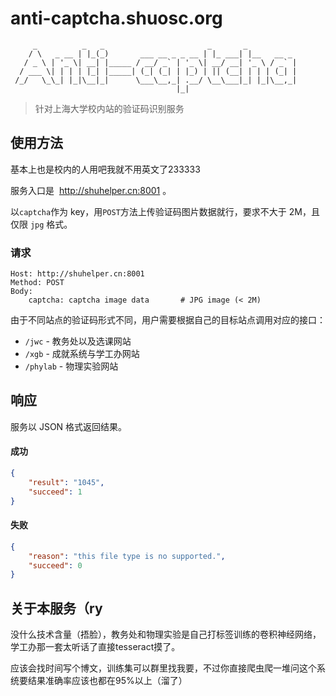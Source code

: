 # anti-captcha.shuosc.org

```
     _          _   _                       _       _           
    / \   _ __ | |_(_)       ___ __ _ _ __ | |_ ___| |__   __ _ 
   / _ \ | '_ \| __| |_____ / __/ _` | '_ \| __/ __| '_ \ / _` |
  / ___ \| | | | |_| |_____| (_| (_| | |_) | || (__| | | | (_| |
 /_/   \_\_| |_|\__|_|      \___\__,_| .__/ \__\___|_| |_|\__,_|
                                     |_|                        
```

> 针对上海大学校内站的验证码识别服务

## 使用方法

基本上也是校内的人用吧我就不用英文了233333

服务入口是  http://shuhelper.cn:8001 。

以`captcha`作为 key，用`POST`方法上传验证码图片数据就行，要求不大于 2M，且仅限 `jpg` 格式。

### 请求

```
Host: http://shuhelper.cn:8001 
Method: POST
Body:
	captcha: captcha image data		  # JPG image (< 2M) 
```

由于不同站点的验证码形式不同，用户需要根据自己的目标站点调用对应的接口：

+ `/jwc` - 教务处以及选课网站
+ `/xgb` - 成就系统与学工办网站
+ `/phylab` - 物理实验网站

## 响应

服务以 JSON 格式返回结果。

#### 成功

```json
{
    "result": "1045",
  	"succeed": 1
}
```

#### 失败

```json
{
    "reason": "this file type is no supported.",
  	"succeed": 0
}
```



## 关于本服务（ry

没什么技术含量（捂脸），教务处和物理实验是自己打标签训练的卷积神经网络，学工办那一套太听话了直接tesseract摸了。

应该会找时间写个博文，训练集可以群里找我要，不过你直接爬虫爬一堆问这个系统要结果准确率应该也都在95%以上（溜了）

